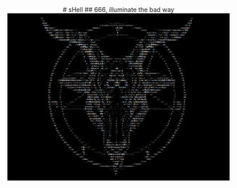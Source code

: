 <div align="center">
# sHell
## 666, illuminate the bad way
<img src="./Assets/sHell-icon.png"/>
</div>

